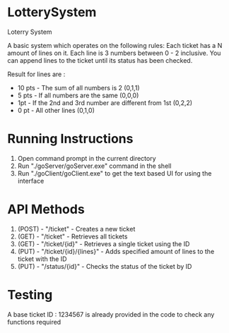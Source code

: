# LotterySystem
Loterry System

A basic system which operates on the following rules:
Each ticket has a N amount of lines on it.
Each line is 3 numbers between 0 - 2 inclusive.
You can append lines to the ticket until its status has been checked.

Result for lines are :
- 10 pts - The sum of all numbers is 2 (0,1,1)
- 5 pts - If all numbers are the same (0,0,0)
- 1pt - If the 2nd and 3rd number are different from 1st (0,2,2)
- 0 pt - All other lines (0,1,0)

# Running Instructions
1. Open command prompt in the current directory
2. Run "./goServer/goServer.exe" command in the shell
3. Run "./goClient/goClient.exe" to get the text based UI for using the interface

# API Methods
1. (POST) -  "/ticket" - Creates a new ticket
2. (GET) -  "/ticket" -  Retrieves all tickets
3. (GET) -  "/ticket/{id}" - Retrieves a single ticket using the ID
4. (PUT) -  "/ticket/{id}/{lines}" - Adds specified amount of lines to the ticket with the ID
5. (PUT) -  "/status/{id}" - Checks the status of the ticket by ID  

# Testing
A base ticket ID : 1234567 is already provided in the code to check any functions required
